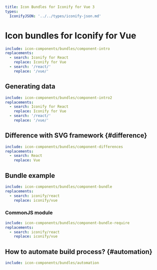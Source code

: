 ```yaml
title: Icon Bundles for Iconify for Vue 3
types:
  IconifyJSON: '../../types/iconify-json.md'
```

# Icon bundles for Iconify for Vue

```yaml
include: icon-components/bundles/component-intro
replacements:
  - search: Iconify for React
    replace: Iconify for Vue
  - search: '/react/'
    replace: '/vue/'
```

## Generating data

```yaml
include: icon-components/bundles/component-intro2
replacements:
  - search: Iconify for React
    replace: Iconify for Vue
  - search: '/react/'
    replace: '/vue/'
```

## Difference with SVG framework {#difference}

```yaml
include: icon-components/bundles/component-differences
replacements:
  - search: React
    replace: Vue
```

## Bundle example

```yaml
include: icon-components/bundles/component-bundle
replacements:
  - search: iconify/react
    replace: iconify/vue
```

### CommonJS module

```yaml
include: icon-components/bundles/component-bundle-require
replacements:
  - search: iconify/react
    replace: iconify/vue
```

## How to automate build process? {#automation}

```yaml
include: icon-components/bundles/automation
```
